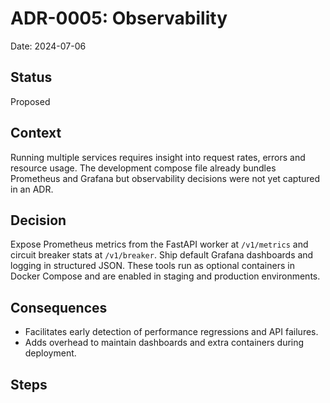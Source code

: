 # ADR-0005: Observability

Date: 2024-07-06

## Status

Proposed

## Context

Running multiple services requires insight into request rates, errors and
resource usage.  The development compose file already bundles Prometheus and
Grafana but observability decisions were not yet captured in an ADR.

## Decision

Expose Prometheus metrics from the FastAPI worker at `/v1/metrics` and circuit
breaker stats at `/v1/breaker`.  Ship default Grafana dashboards and logging in
structured JSON.  These tools run as optional containers in Docker Compose and
are enabled in staging and production environments.

## Consequences

* Facilitates early detection of performance regressions and API failures.
* Adds overhead to maintain dashboards and extra containers during deployment.

## Steps
